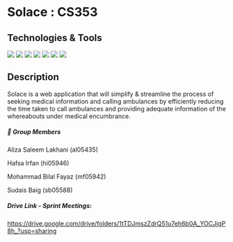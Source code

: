
# Solace : CS353

## Technologies & Tools
![](https://img.shields.io/badge/Editor-VisualStudio-informational?style=flat&logo=intellij-idea&logoColor=white&color=9f94d1)
![](https://img.shields.io/badge/Framework-.NET-informational?style=flat&logo=C++&logoColor=white&color=9f94d1)
![](https://img.shields.io/badge/Code-Python-informational?style=flat&logo=python&logoColor=white&color=9f94d1)
![](https://img.shields.io/badge/Code-JavaScript-informational?style=flat&logo=javascript&logoColor=white&color=9f94d1)
![](https://img.shields.io/badge/Code-Html-informational?style=flat&logo=HTML&logoColor=white&color=9f94d1)
![](https://img.shields.io/badge/Code-CSS-informational?style=flat&logo=CSS&logoColor=white&color=9f94d1)
![](https://img.shields.io/badge/Code-SQL-informational?style=flat&logo=C++&logoColor=white&color=9f94d1)



##  Description

 Solace is a web application that will simplify & streamline the process of seeking medical information and calling ambulances by efficiently reducing the time taken to call ambulances and providing adequate information of the whereabouts under medical encumbrance. 



##### &#128101; Group Members
Aliza Saleem Lakhani (al05435)

Hafsa Irfan (hi05946)

Mohammad Bilal Fayaz (mf05942)

Sudais Baig (sb05588)

#####  Drive Link - Sprint Meetings:
https://drive.google.com/drive/folders/1tTDJmszZdrQ51u7eh6b0A_YOCJjqP8h_?usp=sharing


 <!-- <details>
  <summary>Homeworks</summary>
   
</details> -->
